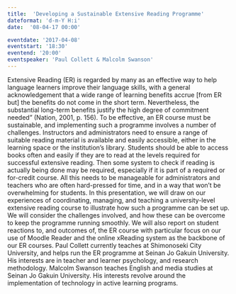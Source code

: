 ```yaml
---
title:  'Developing a Sustainable Extensive Reading Programme'
dateformat: 'd-m-Y H:i'
date:  '08-04-17 00:00'

eventdate: '2017-04-08'
eventstart: '18:30'
eventend: '20:00'
eventspeaker: 'Paul Collett & Malcolm Swanson'
---
```


Extensive Reading (ER) is regarded by many as an effective way to help language learners improve their language skills, with a general acknowledgement that a wide range of learning benefits accrue [from ER but] the benefits do not come in the short term. Nevertheless, the substantial long-term benefits justify the high degree of commitment needed” (Nation, 2001, p. 156). To be effective, an ER course must be sustainable, and implementing such a programme involves a number of challenges. Instructors and administrators need to ensure a range of suitable reading material is available and easily accessible, either in the learning space or the institution’s library. Students should be able to access books often and easily if they are to read at the levels required for successful extensive reading. Then some system to check if reading is actually being done may be required, especially if it is part of a required or for-credit course. All this needs to be manageable for administrators and teachers who are often hard-pressed for time, and in a way that won’t be overwhelming for students.
In this presentation, we will draw on our experiences of  coordinating, managing, and teaching a university-level extensive reading course to illustrate how such a programme can be set up. We will consider the challenges involved, and how these can be overcome to keep the programme running smoothly. We will also report on student reactions to, and outcomes of, the ER course with particular focus on our use of Moodle Reader and the online xReading system as the backbone of our ER courses.
Paul Collett currently teaches at Shimonoseki City University, and helps run the ER programme at Seinan Jo Gakuin University. His interests are in teacher and learner psychology, and research methodology.
Malcolm Swanson teaches English and media studies at Seinan Jo Gakuin University. His interests revolve around the implementation of technology in active learning programs.

